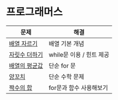 # 프로그래머스

|문제|해결|
|---|---|
|[배열 자르기](https://school.programmers.co.kr/learn/courses/30/lessons/120833)    | 배열 기본 개념 |
|[자릿수 더하기](https://school.programmers.co.kr/learn/courses/30/lessons/120906)  | while문 이용 / 힌트 제공 |
|[배열의 평균값](https://school.programmers.co.kr/learn/courses/30/lessons/120817)  | 단순 for 문 |
|[양꼬치](https://school.programmers.co.kr/learn/courses/30/lessons/120830)         | 단순 수학 문제 |
|[짝수의 합](https://school.programmers.co.kr/learn/courses/30/lessons/120831)      | for문과 함수 사용해보기 |
